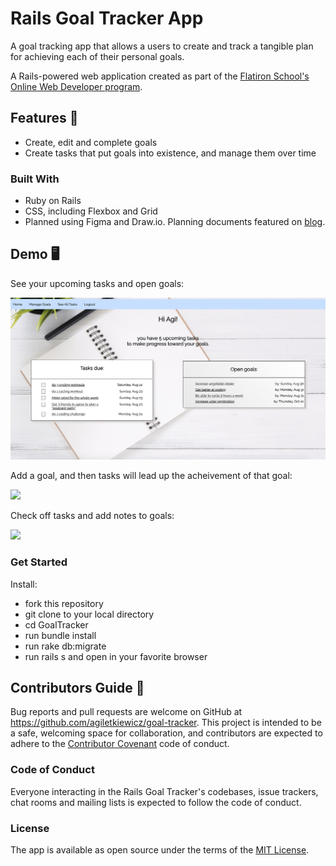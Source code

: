 # Rails Goal Tracker App

A goal tracking app that allows a users to create and track a tangible plan for achieving each of their personal goals.

A Rails-powered web application created as part of the [Flatiron School's Online Web Developer program](https://flatironschool.com/).


## Features 🌟

* Create, edit and complete goals
* Create tasks that put goals into existence, and manage them over time

### Built With 

* Ruby on Rails
* CSS, including Flexbox and Grid
* Planned using Figma and Draw.io. Planning documents featured on [blog](https://medium.com/agi-coding-bootcamp/successfully-planning-a-software-engineering-bootcamp-project-8536b5a81180).

## Demo 🖥

See your upcoming tasks and open goals:

![](homepage.png)


Add a goal, and then tasks will lead up the acheivement of that goal:

![](goal.gif)


Check off tasks and add notes to goals:

![](tasks.gif)

### Get Started

Install:
* fork this repository
* git clone to your local directory
* cd GoalTracker
* run bundle install
* run rake db:migrate
* run rails s and open in your favorite browser



## Contributors Guide 👋

Bug reports and pull requests are welcome on GitHub at https://github.com/agiletkiewicz/goal-tracker. This project is intended to be a safe, welcoming space for collaboration, and contributors are expected to adhere to the [Contributor Covenant](http://contributor-covenant.org) code of conduct.

### Code of Conduct

Everyone interacting in the Rails Goal Tracker's codebases, issue trackers, chat rooms and mailing lists is expected to follow the code of conduct.

### License

The app is available as open source under the terms of the [MIT License](https://opensource.org/licenses/MIT).
